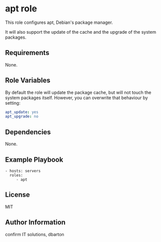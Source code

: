 apt role
========

This role configures apt, Debian's package manager.

It will also support the update of the cache and the upgrade of the system packages.

Requirements
------------

None.

Role Variables
--------------

By default the role will update the package cache, but will not touch the system packages itself.
However, you can overwrite that behaviour by setting:

```yaml
apt_update: yes
apt_upgrade: no
```

Dependencies
------------

None.

Example Playbook
----------------

    - hosts: servers
      roles:
         - apt

License
-------

MIT

Author Information
------------------

confirm IT solutions, dbarton
